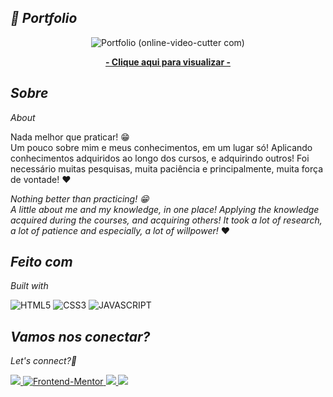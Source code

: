 *<h2>🚀 Portfolio</h2>*

<div align=center>

![Portfolio (online-video-cutter com)](https://user-images.githubusercontent.com/125583157/234099185-3f957753-9df9-44fd-9f76-ea6b6f0b918e.gif)

<a href="https://analuisafav.github.io/Portfolio/" target="_blank"><strong>- Clique aqui para visualizar -</strong></a>

</div>

*<h2>Sobre</h2>About*

Nada melhor que praticar! 😁<br>
Um pouco sobre mim e meus conhecimentos, em um lugar só! Aplicando conhecimentos adquiridos ao longo dos cursos, e adquirindo outros! Foi necessário muitas pesquisas, muita paciência e principalmente, muita força de vontade! ❤️


*Nothing better than practicing! 😁<br>
A little about me and my knowledge, in one place! Applying the knowledge acquired during the courses, and acquiring others! It took a lot of research, a lot of patience and especially, a lot of willpower!* ❤️

*<h2>Feito com</h2>Built with*

![HTML5](https://img.shields.io/badge/html5-%23E34F26.svg?style=for-the-badge&logo=html5&logoColor=white) ![CSS3](https://img.shields.io/badge/css3-%231572B6.svg?style=for-the-badge&logo=css3&logoColor=white) ![JAVASCRIPT](https://img.shields.io/badge/JavaScript-F7DF1E?style=for-the-badge&logo=javascript&logoColor=black) 


*<h2>Vamos nos conectar?</h2>Let's connect?👋*

<div>

  <a href="https://www.linkedin.com/in/analuisafav">
    <img src="https://img.shields.io/badge/LinkedIn-0077B5?style=for-the-badge&logo=linkedin&logoColor=white"/>
  </a>  <a href="https://www.frontendmentor.io/profile/AnaLuisaFav" target="_blank">
    <img src="https://img.shields.io/badge/FEM%20Profile-f8f9f8?style=for-the-badge&logo=Frontend-Mentor&logoColor=black" alt="Frontend-Mentor">
  </a> <a href="https://www.instagram.com/analufav">
    <img src="https://img.shields.io/badge/Instagram-E4405F?style=for-the-badge&logo=instagram&logoColor=white"/>
  </a> <a href="mailto:analuisafav@gmail.com">
    <img src="https://img.shields.io/badge/gmail-D14836?style=for-the-badge&logo=gmail&logoColor=white"/>
  </a>

</div>
